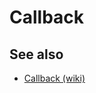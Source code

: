 # Callback

## See also

- [Callback (wiki)](https://en.wikipedia.org/wiki/Callback_(computer_programming))